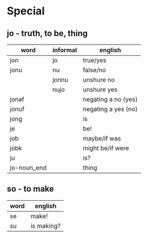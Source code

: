 # Special
## jo - truth, to be, thing
|word |informal|english|
|-----|--------|-------|
|jon  |jo      |true/yes
|jonu |nu      |false/no
|     |jonnu   |unshure no
|     |nujo    |unshure yes
|jonaf|        |negating a no (yes)
|jonuf|        |negating a yes (no)
|jong |        |is
|je   |        |be!
|job  |        |maybe/if was
|jobk |        |might be/if were
|ju   |        |is?
|jo-noun_end|  |thing
## so - to make
|word|english   |
|----|----------|
|se  |make!     |
|su  |is making?|
